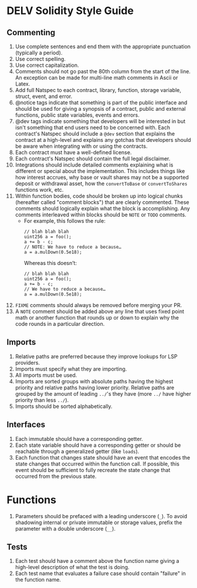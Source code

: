 # DELV Solidity Style Guide

## Commenting

1. Use complete sentences and end them with the appropriate punctuation (typically a period).
2. Use correct spelling.
3. Use correct capitalization.
4. Comments should not go past the 80th column from the start of the line. An exception can be made for multi-line math comments in Ascii or Latex.
5. Add full Natspec to each contract, library, function, storage variable, struct, event, and error.
6. @notice tags indicate that something is part of the public interface and should be used for giving a synopsis of a contract, public and external functions, public state variables, events and errors.
7. @dev tags indicate something that developers will be interested in but isn't something that end users need to be concerned with. Each contract's Natspec should include a `@dev` section that explains the contract at a high-level and explains any gotchas that developers should be aware when integrating with or using the contracts.
6. Each contract must have a well-defined license.
7. Each contract's Natspec should contain the full legal disclaimer.
10. Integrations should include detailed comments explaining what is different or special about the implementation. This includes things like how interest accrues, why base or vault shares may not be a supported deposit or withdrawal asset, how the `convertToBase` or `convertToShares` functions work, etc.
11. Within function bodies, code should be broken up into logical chunks (hereafter called "comment blocks") that are clearly commented. These comments should logically explain what the block is accomplishing. Any comments interleaved within blocks should be `NOTE` or `TODO` comments.
    - For example, this follows the rule:
      ```
      // blah blah blah
      uint256 a = foo();
      a += b - c;
      // NOTE: We have to reduce a because…
      a = a.mulDown(0.5e18);
      ```
      Whereas this doesn’t:
      ```
      // blah blah blah
      uint256 a = foo();
      a += b - c;
      // We have to reduce a because…
      a = a.mulDown(0.5e18);
      ```
12. `FIXME` comments should always be removed before merging your PR.
13. A `NOTE` comment should be added above any line that uses fixed point math or another function that rounds up or down to explain why the code rounds in a particular direction.

## Imports

1. Relative paths are preferred because they improve lookups for LSP providers.
2. Imports must specify what they are importing.
3. All imports must be used.
4. Imports are sorted groups with absolute paths having the highest priority and relative paths having lower priority. Relative paths are grouped by the amount of leading `../`'s they have (more `../` have higher priority than less `../`).
5. Imports should be sorted alphabetically.

## Interfaces

1. Each immutable should have a corresponding getter.
2. Each state variable should have a corresponding getter or should be reachable through a generalized getter (like `loads`).
3. Each function that changes state should have an event that encodes the state changes that occurred within the function call. If possible, this event should be sufficient to fully recreate the state change that occurred from the previous state.

# Functions

1. Parameters should be prefaced with a leading underscore (`_`). To avoid shadowing internal or private immutable or storage values, prefix the parameter with a double underscore (`__`).

## Tests

1. Each test should have a comment above the function name giving a high-level description of what the test is doing.
2. Each test name that evaluates a failure case should contain "failure" in the function name.

